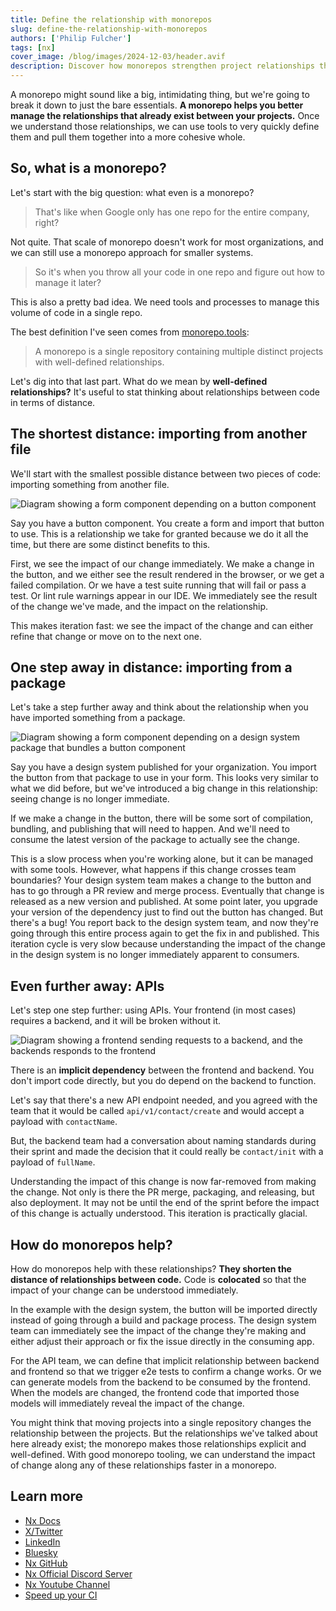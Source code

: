 ```yaml
---
title: Define the relationship with monorepos
slug: define-the-relationship-with-monorepos
authors: ['Philip Fulcher']
tags: [nx]
cover_image: /blog/images/2024-12-03/header.avif
description: Discover how monorepos strengthen project relationships through code colocation, enabling faster iterations and better maintainability.
---
```


A monorepo might sound like a big, intimidating thing, but we're going to break it down to just the bare essentials. **A monorepo helps you better manage the relationships that already exist between your projects.** Once we understand those relationships, we can use tools to very quickly define them and pull them together into a more cohesive whole.

## So, what is a monorepo?

Let's start with the big question: what even is a monorepo?

> That's like when Google only has one repo for the entire company, right?

Not quite. That scale of monorepo doesn't work for most organizations, and we can still use a monorepo approach for smaller systems.

> So it's when you throw all your code in one repo and figure out how to manage it later?

This is also a pretty bad idea. We need tools and processes to manage this volume of code in a single repo.

The best definition I've seen comes from [monorepo.tools](https://monorepo.tools):

> A monorepo is a single repository containing multiple distinct projects with well-defined relationships.

Let's dig into that last part. What do we mean by **well-defined relationships?** It's useful to stat thinking about relationships between code in terms of distance.

## The shortest distance: importing from another file

We'll start with the smallest possible distance between two pieces of code: importing something from another file.

![Diagram showing a form component depending on a button component](/blog/images/2024-12-03/another-file.avif)

Say you have a button component. You create a form and import that button to use. This is a relationship we take for granted because we do it all the time, but there are some distinct benefits to this.

First, we see the impact of our change immediately. We make a change in the button, and we either see the result rendered in the browser, or we get a failed compilation. Or we have a test suite running that will fail or pass a test. Or lint rule warnings appear in our IDE. We immediately see the result of the change we've made, and the impact on the relationship.

This makes iteration fast: we see the impact of the change and can either refine that change or move on to the next one.

## One step away in distance: importing from a package

Let's take a step further away and think about the relationship when you have imported something from a package.

![Diagram showing a form component depending on a design system package that bundles a button component](/blog/images/2024-12-03/package.avif)

Say you have a design system published for your organization. You import the button from that package to use in your form. This looks very similar to what we did before, but we've introduced a big change in this relationship: seeing change is no longer immediate.

If we make a change in the button, there will be some sort of compilation, bundling, and publishing that will need to happen. And we'll need to consume the latest version of the package to actually see the change.

This is a slow process when you're working alone, but it can be managed with some tools. However, what happens if this change crosses team boundaries? Your design system team makes a change to the button and has to go through a PR review and merge process. Eventually that change is released as a new version and published. At some point later, you upgrade your version of the dependency just to find out the button has changed. But there's a bug! You report back to the design system team, and now they're going through this entire process again to get the fix in and published. This iteration cycle is very slow because understanding the impact of the change in the design system is no longer immediately apparent to consumers.

## Even further away: APIs

Let's step one step further: using APIs. Your frontend (in most cases) requires a backend, and it will be broken without it.

![Diagram showing a frontend sending requests to a backend, and the backends responds to the frontend](/blog/images/2024-12-03/api.avif)

There is an **implicit dependency** between the frontend and backend. You don't import code directly, but you do depend on the backend to function.

Let's say that there's a new API endpoint needed, and you agreed with the team that it would be called `api/v1/contact/create` and would accept a payload with `contactName`.

But, the backend team had a conversation about naming standards during their sprint and made the decision that it could really be `contact/init` with a payload of `fullName`.

Understanding the impact of this change is now far-removed from making the change. Not only is there the PR merge, packaging, and releasing, but also deployment. It may not be until the end of the sprint before the impact of this change is actually understood. This iteration is practically glacial.

## How do monorepos help?

How do monorepos help with these relationships? **They shorten the distance of relationships between code.** Code is **colocated** so that the impact of your change can be understood immediately.

In the example with the design system, the button will be imported directly instead of going through a build and package process. The design system team can immediately see the impact of the change they're making and either adjust their approach or fix the issue directly in the consuming app.

For the API team, we can define that implicit relationship between backend and frontend so that we trigger e2e tests to confirm a change works. Or we can generate models from the backend to be consumed by the frontend. When the models are changed, the frontend code that imported those models will immediately reveal the impact of the change.

You might think that moving projects into a single repository changes the relationship between the projects. But the relationships we've talked about here already exist; the monorepo makes those relationships explicit and well-defined. With good monorepo tooling, we can understand the impact of change along any of these relationships faster in a monorepo.

## Learn more

- [Nx Docs](/docs/getting-started/intro)
- [X/Twitter](https://twitter.com/nxdevtools)
- [LinkedIn](https://www.linkedin.com/company/nrwl/)
- [Bluesky](https://bsky.app/profile/nx.dev)
- [Nx GitHub](https://github.com/nrwl/nx)
- [Nx Official Discord Server](https://go.nx.dev/community)
- [Nx Youtube Channel](https://www.youtube.com/@nxdevtools)
- [Speed up your CI](/nx-cloud)
